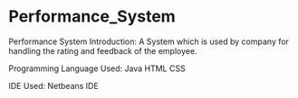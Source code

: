 # Performance_System

Performance System Introduction:
A System which is used by company for handling the rating and feedback of the employee. 

Programming Language Used:
Java
HTML
CSS

IDE Used:
Netbeans IDE
